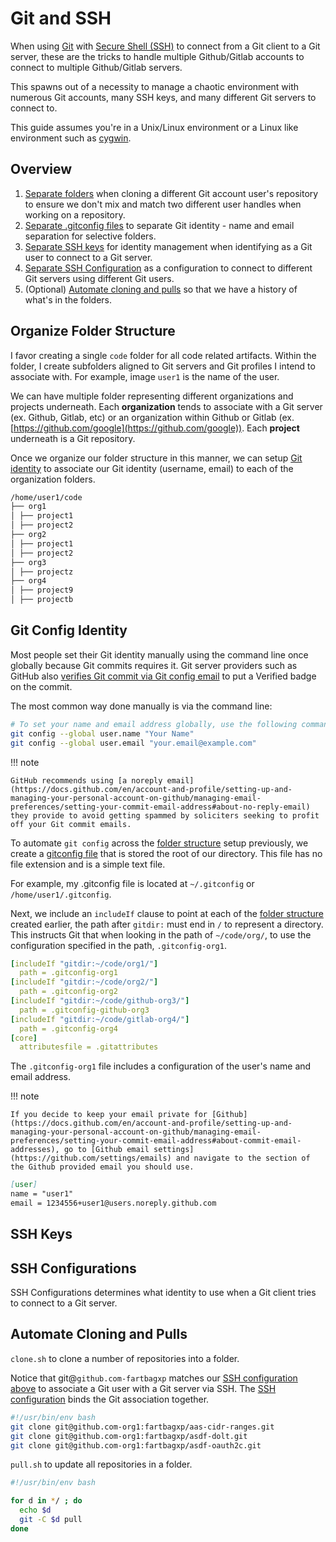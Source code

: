 # Git and SSH

When using [Git](https://git-scm.com/book/en/v2/Getting-Started-What-is-Git%3F) with [Secure Shell (SSH)](https://www.cloudflare.com/learning/access-management/what-is-ssh/) to connect from a Git client to a Git server, these are the tricks to handle multiple Github/Gitlab accounts to connect to multiple Github/Gitlab servers.

This spawns out of a necessity to manage a chaotic environment with numerous Git accounts, many SSH keys, and many different Git servers to connect to.

This guide assumes you're in a Unix/Linux environment or a Linux like environment such as [cygwin](https://www.cygwin.com/).

## Overview

1. [Separate folders](#organize-folder-structure) when cloning a different Git account user's repository to ensure we don't mix and match two different user handles when working on a repository.
1. [Separate .gitconfig files](#git-config-identity) to separate Git identity - name and email separation for selective folders.
1. [Separate SSH keys](#ssh-keys) for identity management when identifying as a Git user to connect to a Git server.
1. [Separate SSH Configuration](#ssh-configurations) as a configuration to connect to different Git servers using different Git users.
1. (Optional) [Automate cloning and pulls](#automate-cloning-and-pulls) so that we have a history of what's in the folders.

## Organize Folder Structure

I favor creating a single `code` folder for all code related artifacts. Within the folder, I create subfolders aligned to Git servers and Git profiles I intend to associate with. For example, image `user1` is the name of the user.

We can have multiple folder representing different organizations and projects underneath. Each **organization** tends to associate with a Git server (ex. Github, Gitlab, etc) or an organization within Github or Gitlab (ex. [https://github.com/google](https://github.com/google)). Each **project** underneath is a Git repository.

Once we organize our folder structure in this manner, we can setup [Git identity](#git-config-identity) to associate our Git identity (username, email) to each of the organization folders.

```bash
/home/user1/code
├── org1
│ ├── project1
│ ├── project2
├── org2
│ ├── project1
│ ├── project2
├── org3
│ ├── projectz
├── org4
│ ├── project9
│ ├── projectb
```

## Git Config Identity

Most people set their Git identity manually using the command line once globally because Git commits requires it. Git server providers such as GitHub also [verifies Git commit via Git config email](https://docs.github.com/en/account-and-profile/setting-up-and-managing-your-personal-account-on-github/managing-email-preferences/setting-your-commit-email-address#about-commit-email-addresses) to put a Verified badge on the commit.

The most common way done manually is via the command line:

```bash
# To set your name and email address globally, use the following commands in your terminal:
git config --global user.name "Your Name"
git config --global user.email "your.email@example.com"
```

!!! note

    GitHub recommends using [a noreply email](https://docs.github.com/en/account-and-profile/setting-up-and-managing-your-personal-account-on-github/managing-email-preferences/setting-your-commit-email-address#about-no-reply-email) they provide to avoid getting spammed by soliciters seeking to profit off your Git commit emails.

To automate `git config` across the [folder structure](#organize-folder-structure) setup previously, we create a [gitconfig file](https://git-scm.com/book/ms/v2/Getting-Started-First-Time-Git-Setup) that is stored the root of our directory. This file has no file extension and is a simple text file.

For example, my .gitconfig file is located at `~/.gitconfig` or `/home/user1/.gitconfig`.

Next, we include an `includeIf` clause to point at each of the [folder structure](#organize-folder-structure) created earlier, the path after `gitdir:` must end in `/` to represent a directory. This instructs Git that when looking in the path of `~/code/org/`, to use the configuration specified in the path, `.gitconfig-org1`.

```yaml
[includeIf "gitdir:~/code/org1/"]
  path = .gitconfig-org1
[includeIf "gitdir:~/code/org2/"]
  path = .gitconfig-org2
[includeIf "gitdir:~/code/github-org3/"]
  path = .gitconfig-github-org3
[includeIf "gitdir:~/code/gitlab-org4/"]
  path = .gitconfig-org4
[core]
  attributesfile = .gitattributes
```

The `.gitconfig-org1` file includes a configuration of the user's name and email address.

!!! note

    If you decide to keep your email private for [Github](https://docs.github.com/en/account-and-profile/setting-up-and-managing-your-personal-account-on-github/managing-email-preferences/setting-your-commit-email-address#about-commit-email-addresses), go to [Github email settings](https://github.com/settings/emails) and navigate to the section of the Github provided email you should use.

```markdown
[user]
name = "user1"
email = 1234556+user1@users.noreply.github.com
```

## SSH Keys

## SSH Configurations

SSH Configurations determines what identity to use when a Git client tries to connect to a Git server.

## Automate Cloning and Pulls

`clone.sh` to clone a number of repositories into a folder.

Notice that git@`github.com-fartbagxp` matches our [SSH configuration above](#ssh-configurations) to associate a Git user with a Git server via SSH. The [SSH configuration](#ssh-configurations) binds the Git association together.

```bash
#!/usr/bin/env bash
git clone git@github.com-org1:fartbagxp/aas-cidr-ranges.git
git clone git@github.com-org1:fartbagxp/asdf-dolt.git
git clone git@github.com-org1:fartbagxp/asdf-oauth2c.git
```

`pull.sh` to update all repositories in a folder.

```bash
#!/usr/bin/env bash

for d in */ ; do
  echo $d
  git -C $d pull
done
```
